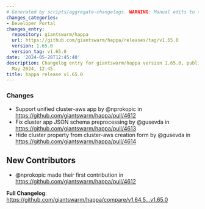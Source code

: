 ```yaml
---
# Generated by scripts/aggregate-changelogs. WARNING: Manual edits to this files will be overwritten.
changes_categories:
- Developer Portal
changes_entry:
  repository: giantswarm/happa
  url: https://github.com/giantswarm/happa/releases/tag/v1.65.0
  version: 1.65.0
  version_tag: v1.65.0
date: '2024-05-28T12:45:48'
description: Changelog entry for giantswarm/happa version 1.65.0, published on 28
  May 2024, 12:45.
title: happa release v1.65.0
---
```


<!-- Release notes generated using configuration in .github/release.yml at main -->

### Changes
* Support unified cluster-aws app by @nprokopic in https://github.com/giantswarm/happa/pull/4612
* Fix cluster app JSON schema preprocessing by @gusevda in https://github.com/giantswarm/happa/pull/4613
* Hide cluster property from cluster-aws creation form by @gusevda in https://github.com/giantswarm/happa/pull/4614

## New Contributors
* @nprokopic made their first contribution in https://github.com/giantswarm/happa/pull/4612

**Full Changelog**: https://github.com/giantswarm/happa/compare/v1.64.5...v1.65.0

